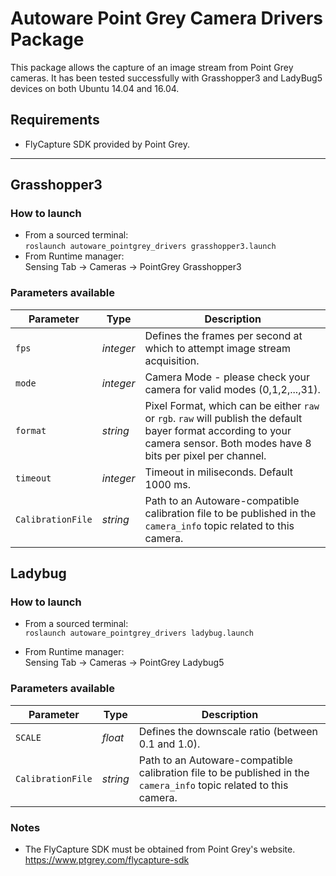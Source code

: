 # Autoware Point Grey Camera Drivers Package

This package allows the capture of an image stream from Point Grey cameras.
It has been tested successfully with Grasshopper3 and LadyBug5 devices on both Ubuntu 14.04 and 16.04.

## Requirements
* FlyCapture SDK provided by Point Grey.

---

## Grasshopper3

### How to launch
* From a sourced terminal:\
`roslaunch autoware_pointgrey_drivers grasshopper3.launch`
* From Runtime manager:\
Sensing Tab -> Cameras -> PointGrey Grasshopper3

### Parameters available

|Parameter| Type| Description|
----------|-----|--------
|`fps`|*integer* |Defines the frames per second at which to attempt image stream acquisition.|
|`mode`|*integer*|Camera Mode - please check your camera for valid modes (0,1,2,...,31). |
|`format`|*string*|Pixel Format, which can be either `raw` or `rgb`. `raw` will publish the default bayer format according to your camera sensor. Both modes have 8 bits per pixel per channel.|
|`timeout`|*integer*|Timeout in miliseconds. Default 1000 ms.|
|`CalibrationFile`|*string*|Path to an Autoware-compatible calibration file to be published in the `camera_info` topic related to this camera.|

## Ladybug

### How to launch
* From a sourced terminal:\
`roslaunch autoware_pointgrey_drivers ladybug.launch`

* From Runtime manager:\
Sensing Tab -> Cameras -> PointGrey Ladybug5

### Parameters available

|Parameter| Type| Description|
----------|-----|--------
|`SCALE`|*float*|Defines the downscale ratio (between 0.1 and 1.0).|
|`CalibrationFile`|*string*|Path to an Autoware-compatible calibration file to be published in the `camera_info` topic related to this camera.|

### Notes

* The FlyCapture SDK must be obtained from Point Grey's website.\
<https://www.ptgrey.com/flycapture-sdk>
